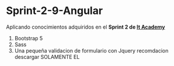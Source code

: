 # Sprint-2-9-Angular
Aplicando conocimientos adquiridos en el __Sprint 2 de [It Academy](https://www.barcelonactiva.cat/es/itacademy)__
1. Bootstrap 5
2. Sass
3. Una pequeña validacion de formulario con Jquery 
recomdacion descargar SOLAMENTE EL 
